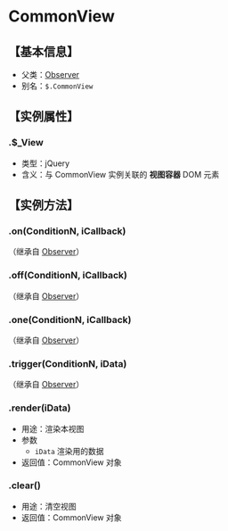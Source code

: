 # CommonView


## 【基本信息】
 - 父类：[Observer](Observer.md)
 - 别名：`$.CommonView`


## 【实例属性】

### .$_View
 - 类型：jQuery
 - 含义：与 CommonView 实例关联的 **视图容器** DOM 元素


## 【实例方法】

### .on(ConditionN, iCallback)
（继承自 [Observer](Observer.md)）

### .off(ConditionN, iCallback)
（继承自 [Observer](Observer.md)）

### .one(ConditionN, iCallback)
（继承自 [Observer](Observer.md)）

### .trigger(ConditionN, iData)
（继承自 [Observer](Observer.md)）

### .render(iData)
 - 用途：渲染本视图
 - 参数
   - `iData` 渲染用的数据
 - 返回值：CommonView 对象

### .clear()
 - 用途：清空视图
 - 返回值：CommonView 对象